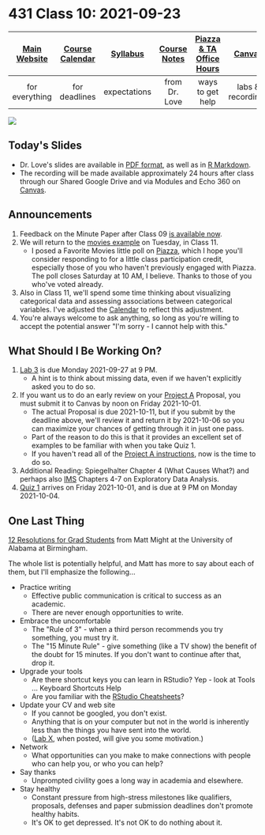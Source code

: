 # 431 Class 10: 2021-09-23

[Main Website](https://thomaselove.github.io/431/) | [Course Calendar](https://thomaselove.github.io/431/calendar.html) | [Syllabus](https://thomaselove.github.io/431-2021-syllabus/) | [Course Notes](https://thomaselove.github.io/431-notes/) | [Piazza & TA Office Hours](https://thomaselove.github.io/431/contact.html) | [Canvas](https://canvas.case.edu) | [Data and Code](https://github.com/THOMASELOVE/431-data)
:-----------: | :--------------: | :----------: | :---------: | :-------------: | :-----------: | :------------:
for everything | for deadlines | expectations | from Dr. Love | ways to get help | labs & recordings | for downloads

![](https://github.com/THOMASELOVE/431-2021/blob/main/classes/class10/images/drob_2018-08-01.PNG)

## Today's Slides

- Dr. Love's slides are available in [PDF format](https://github.com/THOMASELOVE/431-2021/blob/main/classes/class10/431-class10-slides.pdf), as well as in [R Markdown](https://github.com/THOMASELOVE/431-2021/blob/main/classes/class10/431-class10-slides.Rmd).
- The recording will be made available approximately 24 hours after class through our Shared Google Drive and via Modules and Echo 360 on [Canvas](https://canvas.case.edu).

## Announcements

1. Feedback on the Minute Paper after Class 09 [is available now](https://bit.ly/431-2021-min9-feedback).
2. We will return to the [movies example](https://github.com/THOMASELOVE/431-2021/tree/main/classes/movies) on Tuesday, in Class 11.
    - I posed a Favorite Movies little poll on [Piazza](https://piazza.com/case/fall2021/pqhs431), which I hope you'll consider responding to for a little class participation credit, especially those of you who haven't previously engaged with Piazza. The poll closes Saturday at 10 AM, I believe. Thanks to those of you who've voted already.
3. Also in Class 11, we'll spend some time thinking about visualizing categorical data and assessing associations between categorical variables. I've adjusted the [Calendar](https://thomaselove.github.io/431/calendar.html) to reflect this adjustment.
4. You're always welcome to ask anything, so long as you're willing to accept the potential answer "I'm sorry - I cannot help with this."

## What Should I Be Working On?

1. [Lab 3](https://github.com/THOMASELOVE/431-2021/blob/main/labs/lab03/lab03.md) is due Monday 2021-09-27 at 9 PM. 
    - A hint is to think about missing data, even if we haven't explicitly asked you to do so.
2. If you want us to do an early review on your [Project A](https://thomaselove.github.io/431-2021-projectA/) Proposal, you must submit it to Canvas by noon on Friday 2021-10-01.
    - The actual Proposal is due 2021-10-11, but if you submit by the deadline above, we'll review it and return it by 2021-10-06 so you can maximize your chances of getting through it in just one pass.
    - Part of the reason to do this is that it provides an excellent set of examples to be familiar with when you take Quiz 1.
    - If you haven't read all of the [Project A instructions](https://thomaselove.github.io/431-2021-projectA/), now is the time to do so.
4. Additional Reading: Spiegelhalter Chapter 4 (What Causes What?) and perhaps also [IMS](https://openintro-ims.netlify.app/) Chapters 4-7 on Exploratory Data Analysis.
5. [Quiz 1](https://github.com/THOMASELOVE/431-2021/tree/main/quizzes) arrives on Friday 2021-10-01, and is due at 9 PM on Monday 2021-10-04.

## One Last Thing

[12 Resolutions for Grad Students](https://matt.might.net/articles/grad-student-resolutions/) from Matt Might at the University of Alabama at Birmingham.

The whole list is potentially helpful, and Matt has more to say about each of them, but I'll emphasize the following...

- Practice writing
    - Effective public communication is critical to success as an academic.
    - There are never enough opportunities to write.
- Embrace the uncomfortable
    - The "Rule of 3" - when a third person recommends you try something, you must try it.
    - The "15 Minute Rule" - give something (like a TV show) the benefit of the doubt for 15 minutes. If you don't want to continue after that, drop it.
- Upgrade your tools
    - Are there shortcut keys you can learn in RStudio? Yep - look at Tools ... Keyboard Shortcuts Help
    - Are you familiar with the [RStudio Cheatsheets](https://www.rstudio.com/resources/cheatsheets/)?
- Update your CV and web site 
    - If you cannot be googled, you don't exist.
    - Anything that is on your computer but not in the world is inherently less than the things you have sent into the world.   
    - ([Lab X](https://github.com/THOMASELOVE/431-2021/tree/main/labs/labX), when posted, will give you some motivation.)
- Network
    - What opportunities can you make to make connections with people who can help you, or who you can help?
- Say thanks
    - Unprompted civility goes a long way in academia and elsewhere. 
- Stay healthy
    - Constant pressure from high-stress milestones like qualifiers, proposals, defenses and paper submission deadlines don't promote healthy habits.
    - It's OK to get depressed. It's not OK to do nothing about it.

